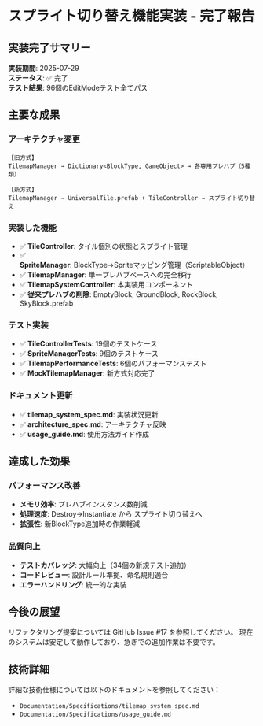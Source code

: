 # スプライト切り替え機能実装 - 完了報告

## 実装完了サマリー

**実装期間**: 2025-07-29  
**ステータス**: ✅ 完了  
**テスト結果**: 96個のEditModeテスト全てパス

## 主要な成果

### アーキテクチャ変更
```
【旧方式】
TilemapManager → Dictionary<BlockType, GameObject> → 各専用プレハブ（5種類）

【新方式】  
TilemapManager → UniversalTile.prefab + TileController → スプライト切り替え
```

### 実装した機能
- ✅ **TileController**: タイル個別の状態とスプライト管理
- ✅ **SpriteManager**: BlockType→Spriteマッピング管理（ScriptableObject）
- ✅ **TilemapManager**: 単一プレハブベースへの完全移行
- ✅ **TilemapSystemController**: 本実装用コンポーネント
- ✅ **従来プレハブの削除**: EmptyBlock, GroundBlock, RockBlock, SkyBlock.prefab

### テスト実装
- ✅ **TileControllerTests**: 19個のテストケース
- ✅ **SpriteManagerTests**: 9個のテストケース  
- ✅ **TilemapPerformanceTests**: 6個のパフォーマンステスト
- ✅ **MockTilemapManager**: 新方式対応完了

### ドキュメント更新
- ✅ **tilemap_system_spec.md**: 実装状況更新
- ✅ **architecture_spec.md**: アーキテクチャ反映
- ✅ **usage_guide.md**: 使用方法ガイド作成

## 達成した効果

### パフォーマンス改善
- **メモリ効率**: プレハブインスタンス数削減
- **処理速度**: Destroy→Instantiate から スプライト切り替えへ
- **拡張性**: 新BlockType追加時の作業軽減

### 品質向上
- **テストカバレッジ**: 大幅向上（34個の新規テスト追加）
- **コードレビュー**: 設計ルール準拠、命名規則適合
- **エラーハンドリング**: 統一的な実装

## 今後の展望

リファクタリング提案については GitHub Issue #17 を参照してください。
現在のシステムは安定して動作しており、急ぎでの追加作業は不要です。

## 技術詳細

詳細な技術仕様については以下のドキュメントを参照してください：
- `Documentation/Specifications/tilemap_system_spec.md`
- `Documentation/Specifications/usage_guide.md`
